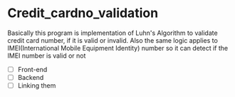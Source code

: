 # Credit_cardno_validation
Basically this program is implementation of Luhn's Algorithm to validate credit card number, if it is valid or invalid.
Also the same logic applies to IMEI(International Mobile Equipment Identity) number so it can detect if the IMEI number is valid or not

- [ ] Front-end
- [ ] Backend
- [ ] Linking them
